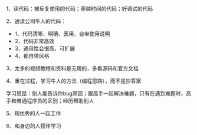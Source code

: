 1、读代码：被反复使用的代码；穿越时间的代码；好调试的代码

2、通读公司牛人的代码：

- 1、代码清晰、明确、医用，自带使用说明
- 2、代码非常高效
- 3、通用性会很高，可扩展
- 4、都自带风格

3、太多的视频教程和资料是无用的，多看源码和官方文档

4、重在过程，学习牛人的方法（编程思路），而不是抄答案

学习思路：别人能告诉你bug原因；跟高手一起解决难题，只有在遇到难题时，高手和普通程序员的区别；经历帮助别人

5、和优秀的人一起工作

6、和身边的人搭伴学习

